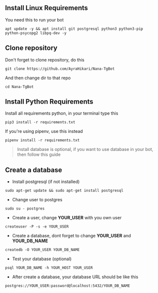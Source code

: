 ## Install Linux Requirements
You need this to run your bot
```
apt update -y && apt install git postgresql python3 python3-pip  python-psycopg2 libpq-dev -y
```

## Clone repository
Don't forget to clone repository, do this
```
git clone https://github.com/AyraHikari/Nana-TgBot
```
And then change dir to that repo
```
cd Nana-TgBot
```

## Install Python Requirements
Install all requirements python, in your terminal type this
```
pip3 install -r requirements.txt
```

If you're using pipenv, use this instead
```
pipenv install -r requirements.txt
```

> Install database is optional, if you want to use database in your bot, then follow this guide

## Create a database
- Install postgresql (if not installed)
```
sudo apt-get update && sudo apt-get install postgresql
```

- Change user to postgres
```
sudo su - postgres
```

- Create a user, change **YOUR_USER** with you own user
```
createuser -P -s -e YOUR_USER
```

- Create a database, dont forget to change **YOUR_USER** and **YOUR_DB_NAME**
```
createdb -O YOUR_USER YOUR_DB_NAME
```

- Test your database (optional)
```
psql YOUR_DB_NAME -h YOUR_HOST YOUR_USER
```

- After create a database, your database URL should be like this
```
postgres://YOUR_USER:password@localhost:5432/YOUR_DB_NAME
```